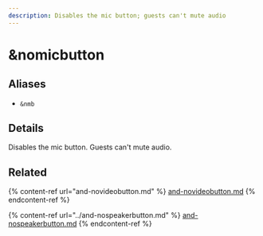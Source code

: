 ```yaml
---
description: Disables the mic button; guests can't mute audio
---
```


# \&nomicbutton

## Aliases

* `&nmb`

## Details

Disables the mic button. Guests can't mute audio.

## Related

{% content-ref url="and-novideobutton.md" %}
[and-novideobutton.md](and-novideobutton.md)
{% endcontent-ref %}

{% content-ref url="../and-nospeakerbutton.md" %}
[and-nospeakerbutton.md](../and-nospeakerbutton.md)
{% endcontent-ref %}
